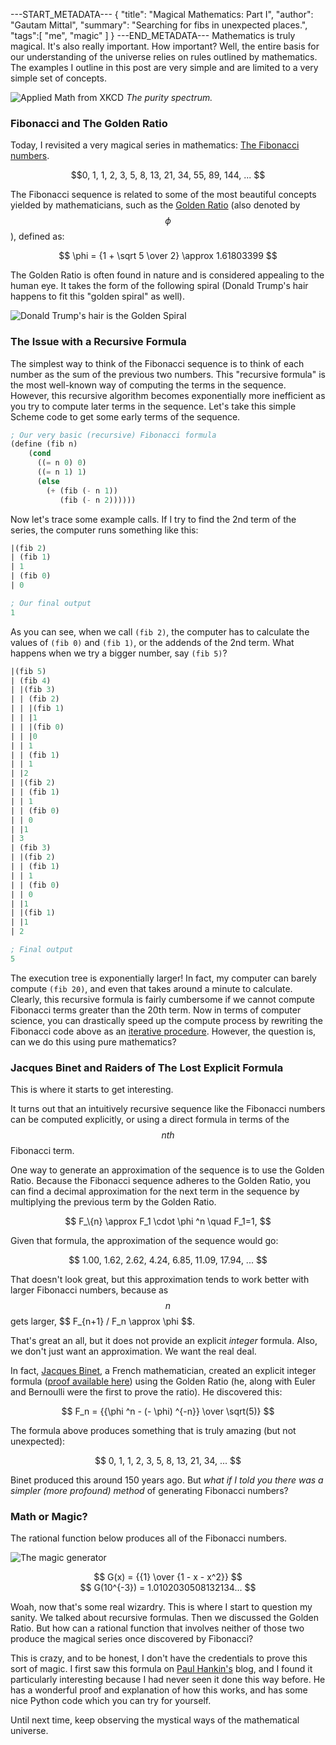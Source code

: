 ---START_METADATA---
{
  "title": "Magical Mathematics: Part I",
  "author": "Gautam Mittal",
  "summary": "Searching for fibs in unexpected places.",
  "tags":[
    "me",
    "magic"
  ]
}
---END_METADATA---
Mathematics is truly magical. It's also really important. How important? Well, the entire basis for our understanding of the universe relies on rules outlined by mathematics. The examples I outline in this post are very simple and are limited to a very simple set of concepts.

![Applied Math from XKCD](http://imgs.xkcd.com/comics/purity.png)
<lead>_The purity spectrum._</lead>

### Fibonacci and The Golden Ratio
Today, I revisited a very magical series in mathematics: [The Fibonacci numbers](https://en.wikipedia.org/wiki/Fibonacci_number).

<center>$$0, 1, 1, 2, 3, 5, 8, 13, 21, 34, 55, 89, 144, ... $$</center>

The Fibonacci sequence is related to some of the most beautiful concepts yielded by mathematicians, such as the [Golden Ratio](https://en.wikipedia.org/wiki/Golden_ratio) (also denoted by $$\phi$$), defined as:

<center>$$ \phi = {1 + \sqrt 5 \over 2} \approx 1.61803399 $$</center>

The Golden Ratio is often found in nature and is considered appealing to the human eye. It takes the form of the following spiral (Donald Trump's hair happens to fit this "golden spiral" as well).

![Donald Trump's hair is the Golden Spiral](https://s-media-cache-ak0.pinimg.com/736x/eb/a0/81/eba081c6bf916fc86d809327dea09639.jpg)

### The Issue with a Recursive Formula
The simplest way to think of the Fibonacci sequence is to think of each number as the sum of the previous two numbers. This "recursive formula" is the most well-known way of computing the terms in the sequence. However, this recursive algorithm becomes exponentially more inefficient as you try to compute later terms in the sequence. Let's take this simple Scheme code to get some early terms of the sequence.
```scheme
; Our very basic (recursive) Fibonacci formula
(define (fib n)
    (cond
      ((= n 0) 0)
      ((= n 1) 1)
      (else
        (+ (fib (- n 1))
           (fib (- n 2))))))
```

Now let's trace some example calls. If I try to find the 2nd term of the series, the computer runs something like this:
```scheme
|(fib 2)
| (fib 1)
| 1
| (fib 0)
| 0

; Our final output
1
```

As you can see, when we call ```(fib 2)```, the computer has to calculate the values of ```(fib 0)``` and ```(fib 1)```, or the addends of the 2nd term. What happens when we try a bigger number, say ```(fib 5)```?
```scheme
|(fib 5)
| (fib 4)
| |(fib 3)
| | (fib 2)
| | |(fib 1)
| | |1
| | |(fib 0)
| | |0
| | 1
| | (fib 1)
| | 1
| |2
| |(fib 2)
| | (fib 1)
| | 1
| | (fib 0)
| | 0
| |1
| 3
| (fib 3)
| |(fib 2)
| | (fib 1)
| | 1
| | (fib 0)
| | 0
| |1
| |(fib 1)
| |1
| 2

; Final output
5
```
The execution tree is exponentially larger! In fact, my computer can barely compute ```(fib 20)```, and even that takes around a minute to calculate. Clearly, this recursive formula is fairly cumbersome if we cannot compute Fibonacci terms greater than the 20th term. Now in terms of computer science, you can drastically speed up the compute process by rewriting the Fibonacci code above as an [iterative procedure](https://mitpress.mit.edu/sicp/full-text/sicp/book/node15.html). However, the question is, can we do this using pure mathematics?

### Jacques Binet and Raiders of The Lost Explicit Formula
This is where it starts to get interesting.

It turns out that an intuitively recursive sequence like the Fibonacci numbers can be computed explicitly, or using a direct formula in terms of the $$nth$$ Fibonacci term.

One way to generate an approximation of the sequence is to use the Golden Ratio. Because the Fibonacci sequence adheres to the Golden Ratio, you can find a decimal approximation for the next term in the sequence by multiplying the previous term by the Golden Ratio.

<center>$$ F_\{n} \approx F_1 \cdot \phi ^n \quad F_1=1, $$</center>

Given that formula, the approximation of the sequence would go:

<center>$$ 1.00, 1.62, 2.62, 4.24, 6.85, 11.09, 17.94, ... $$</center>

That doesn't look great, but this approximation tends to work better with larger Fibonacci numbers, because as $$ n $$ gets larger, $$ F_\{n+1} / F_n  \approx  \phi $$.

That's great an all, but it does not provide an explicit _integer_ formula. Also, we don't just want an approximation. We want the real deal.

In fact, [Jacques Binet](http://mathworld.wolfram.com/BinetsFibonacciNumberFormula.html), a French mathematician, created an explicit integer formula ([proof available here](http://math.stackexchange.com/questions/846126/base-case-in-the-binet-formula-proof-by-strong-induction)) using the Golden Ratio (he, along with Euler and Bernoulli were the first to prove the ratio). He discovered this:

<center>$$ F_n = {{\phi ^n - (- \phi) ^{-n}} \over \sqrt(5)} $$</center>

The formula above produces something that is truly amazing (but not unexpected):
<center>$$ 0, 1, 1, 2, 3, 5, 8, 13, 21, 34, ... $$</center>

Binet produced this around 150 years ago. But _what if I told you there was a simpler (more profound) method_ of generating Fibonacci numbers?


### Math or Magic?
The rational function below produces all of the Fibonacci numbers.

![The magic generator](https://puu.sh/r64k0/c2642f6d1b.png)
<center>$$ G(x) = {{1} \over {1 - x - x^2}} $$</center>

<center>$$ G(10^{-3}) = 1.0102030508132134... $$</center>

Woah, now that's some real wizardry. This is where I start to question my sanity. We talked about recursive formulas. Then we discussed the Golden Ratio. But how can a rational function that involves neither of those two produce the magical series once discovered by Fibonacci?

This is crazy, and to be honest, I don't have the credentials to prove this sort of magic. I first saw this formula on [Paul Hankin's](https://paulhankin.github.io/Fibonacci/) blog, and I found it particularly interesting because I had never seen it done this way before. He has a wonderful proof and explanation of how this works, and has some nice Python code which you can try for yourself.

Until next time, keep observing the mystical ways of the mathematical universe.
